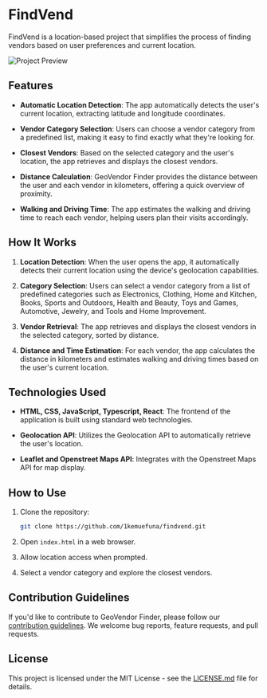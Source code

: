 # FindVend

FindVend is a location-based project that simplifies the process of finding vendors based on user preferences and current location.

![Project Preview](https://drive.google.com/uc?export=download&id=1Vd_Ob7n9Ee_ABkU88WtL73X5n_WhFxwD)

## Features

- **Automatic Location Detection**: The app automatically detects the user's current location, extracting latitude and longitude coordinates.

- **Vendor Category Selection**: Users can choose a vendor category from a predefined list, making it easy to find exactly what they're looking for.

- **Closest Vendors**: Based on the selected category and the user's location, the app retrieves and displays the closest vendors.

- **Distance Calculation**: GeoVendor Finder provides the distance between the user and each vendor in kilometers, offering a quick overview of proximity.

- **Walking and Driving Time**: The app estimates the walking and driving time to reach each vendor, helping users plan their visits accordingly.

## How It Works

1. **Location Detection**: When the user opens the app, it automatically detects their current location using the device's geolocation capabilities.

2. **Category Selection**: Users can select a vendor category from a list of predefined categories such as Electronics, Clothing, Home and Kitchen, Books, Sports and Outdoors, Health and Beauty, Toys and Games, Automotive, Jewelry, and Tools and Home Improvement.

3. **Vendor Retrieval**: The app retrieves and displays the closest vendors in the selected category, sorted by distance.

4. **Distance and Time Estimation**: For each vendor, the app calculates the distance in kilometers and estimates walking and driving times based on the user's current location.

## Technologies Used

- **HTML, CSS, JavaScript, Typescript, React**: The frontend of the application is built using standard web technologies.

- **Geolocation API**: Utilizes the Geolocation API to automatically retrieve the user's location.

- **Leaflet and Openstreet Maps API**: Integrates with the Openstreet Maps API for map display.

## How to Use

1. Clone the repository:

   ```bash
   git clone https://github.com/1kemuefuna/findvend.git

2. Open `index.html` in a web browser.

3. Allow location access when prompted.

4. Select a vendor category and explore the closest vendors.

## Contribution Guidelines

If you'd like to contribute to GeoVendor Finder, please follow our [contribution guidelines](CONTRIBUTING.md). We welcome bug reports, feature requests, and pull requests.

## License

This project is licensed under the MIT License - see the [LICENSE.md](LICENSE.md) file for details.
